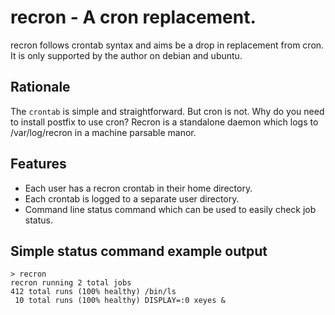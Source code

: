 # recron - A cron replacement.

recron follows crontab syntax and aims be a drop in replacement from cron.
It is only supported by the author on debian and ubuntu.

## Rationale

The `crontab` is simple and straightforward. But cron is not. Why do you
need to install postfix to use cron? Recron is a standalone daemon which
logs to /var/log/recron in a machine parsable manor. 

## Features

- Each user has a recron crontab in their home directory.
- Each crontab is logged to a separate user directory.
- Command line status command which can be used to easily check job status.

## Simple status command example output

    > recron
    recron running 2 total jobs
    412 total runs (100% healthy) /bin/ls
     10 total runs (100% healthy) DISPLAY=:0 xeyes &
